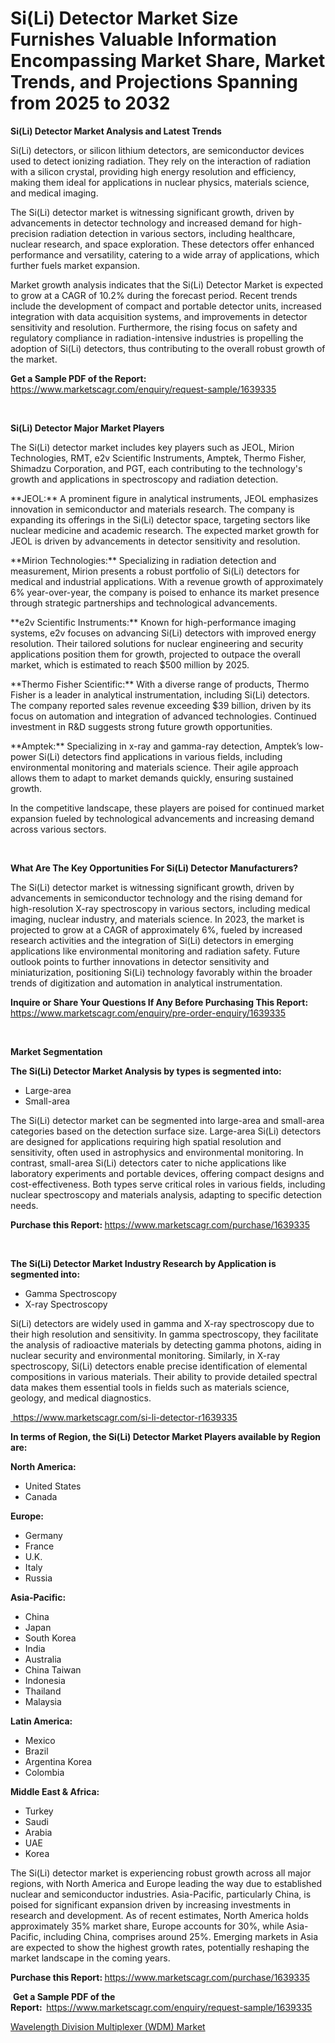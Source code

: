 <p><h1>Si(Li) Detector Market Size Furnishes Valuable Information Encompassing Market Share, Market Trends, and Projections Spanning from 2025 to 2032</h1></p><p><strong>Si(Li) Detector Market Analysis and Latest Trends</strong></p>
<p><p>Si(Li) detectors, or silicon lithium detectors, are semiconductor devices used to detect ionizing radiation. They rely on the interaction of radiation with a silicon crystal, providing high energy resolution and efficiency, making them ideal for applications in nuclear physics, materials science, and medical imaging. </p><p>The Si(Li) detector market is witnessing significant growth, driven by advancements in detector technology and increased demand for high-precision radiation detection in various sectors, including healthcare, nuclear research, and space exploration. These detectors offer enhanced performance and versatility, catering to a wide array of applications, which further fuels market expansion.</p><p>Market growth analysis indicates that the Si(Li) Detector Market is expected to grow at a CAGR of 10.2% during the forecast period. Recent trends include the development of compact and portable detector units, increased integration with data acquisition systems, and improvements in detector sensitivity and resolution. Furthermore, the rising focus on safety and regulatory compliance in radiation-intensive industries is propelling the adoption of Si(Li) detectors, thus contributing to the overall robust growth of the market.</p></p>
<p><strong>Get a Sample PDF of the Report:&nbsp;</strong> <a href="https://www.marketscagr.com/enquiry/request-sample/1639335?utm_campaign=3124&utm_medium=2&utm_source=Github&utm_content=ia&utm_term=06042025&utm_id=sili-detector">https://www.marketscagr.com/enquiry/request-sample/1639335</a></p>
<p>&nbsp;</p>
<p><strong>Si(Li) Detector Major Market Players</strong></p>
<p><p>The Si(Li) detector market includes key players such as JEOL, Mirion Technologies, RMT, e2v Scientific Instruments, Amptek, Thermo Fisher, Shimadzu Corporation, and PGT, each contributing to the technology's growth and applications in spectroscopy and radiation detection.</p><p>**JEOL:** A prominent figure in analytical instruments, JEOL emphasizes innovation in semiconductor and materials research. The company is expanding its offerings in the Si(Li) detector space, targeting sectors like nuclear medicine and academic research. The expected market growth for JEOL is driven by advancements in detector sensitivity and resolution.</p><p>**Mirion Technologies:** Specializing in radiation detection and measurement, Mirion presents a robust portfolio of Si(Li) detectors for medical and industrial applications. With a revenue growth of approximately 6% year-over-year, the company is poised to enhance its market presence through strategic partnerships and technological advancements.</p><p>**e2v Scientific Instruments:** Known for high-performance imaging systems, e2v focuses on advancing Si(Li) detectors with improved energy resolution. Their tailored solutions for nuclear engineering and security applications position them for growth, projected to outpace the overall market, which is estimated to reach $500 million by 2025.</p><p>**Thermo Fisher Scientific:** With a diverse range of products, Thermo Fisher is a leader in analytical instrumentation, including Si(Li) detectors. The company reported sales revenue exceeding $39 billion, driven by its focus on automation and integration of advanced technologies. Continued investment in R&D suggests strong future growth opportunities.</p><p>**Amptek:** Specializing in x-ray and gamma-ray detection, Amptek’s low-power Si(Li) detectors find applications in various fields, including environmental monitoring and materials science. Their agile approach allows them to adapt to market demands quickly, ensuring sustained growth.</p><p>In the competitive landscape, these players are poised for continued market expansion fueled by technological advancements and increasing demand across various sectors.</p></p>
<p>&nbsp;</p>
<p><strong>What Are The Key Opportunities For Si(Li) Detector Manufacturers?</strong></p>
<p><p>The Si(Li) detector market is witnessing significant growth, driven by advancements in semiconductor technology and the rising demand for high-resolution X-ray spectroscopy in various sectors, including medical imaging, nuclear industry, and materials science. In 2023, the market is projected to grow at a CAGR of approximately 6%, fueled by increased research activities and the integration of Si(Li) detectors in emerging applications like environmental monitoring and radiation safety. Future outlook points to further innovations in detector sensitivity and miniaturization, positioning Si(Li) technology favorably within the broader trends of digitization and automation in analytical instrumentation.</p></p>
<p><strong>Inquire or Share Your Questions If Any Before Purchasing This Report:</strong> <a href="https://www.marketscagr.com/enquiry/pre-order-enquiry/1639335?utm_campaign=3124&utm_medium=2&utm_source=Github&utm_content=ia&utm_term=06042025&utm_id=sili-detector">https://www.marketscagr.com/enquiry/pre-order-enquiry/1639335</a></p>
<p>&nbsp;</p>
<p><strong>Market Segmentation</strong></p>
<p><strong>The Si(Li) Detector Market Analysis by types is segmented into:</strong></p>
<p><ul><li>Large-area</li><li>Small-area</li></ul></p>
<p><p>The Si(Li) detector market can be segmented into large-area and small-area categories based on the detection surface size. Large-area Si(Li) detectors are designed for applications requiring high spatial resolution and sensitivity, often used in astrophysics and environmental monitoring. In contrast, small-area Si(Li) detectors cater to niche applications like laboratory experiments and portable devices, offering compact designs and cost-effectiveness. Both types serve critical roles in various fields, including nuclear spectroscopy and materials analysis, adapting to specific detection needs.</p></p>
<p><strong>Purchase this Report:&nbsp;</strong><a href="https://www.marketscagr.com/purchase/1639335?utm_campaign=3124&utm_medium=2&utm_source=Github&utm_content=ia&utm_term=06042025&utm_id=sili-detector">https://www.marketscagr.com/purchase/1639335</a></p>
<p>&nbsp;</p>
<p><strong>The Si(Li) Detector Market Industry Research by Application is segmented into:</strong></p>
<p><ul><li>Gamma Spectroscopy</li><li>X-ray Spectroscopy</li></ul></p>
<p><p>Si(Li) detectors are widely used in gamma and X-ray spectroscopy due to their high resolution and sensitivity. In gamma spectroscopy, they facilitate the analysis of radioactive materials by detecting gamma photons, aiding in nuclear security and environmental monitoring. Similarly, in X-ray spectroscopy, Si(Li) detectors enable precise identification of elemental compositions in various materials. Their ability to provide detailed spectral data makes them essential tools in fields such as materials science, geology, and medical diagnostics.</p></p>
<p><a href="https://www.marketscagr.com/si-li-detector-r1639335?utm_campaign=3124&utm_medium=2&utm_source=Github&utm_content=ia&utm_term=06042025&utm_id=sili-detector">&nbsp;https://www.marketscagr.com/si-li-detector-r1639335</a></p>
<p><strong>In terms of Region, the Si(Li) Detector Market Players available by Region are:</strong></p>
<p>
    <p> <strong> North America: </strong>
        <ul>
            <li>United States</li>
            <li>Canada</li>
        </ul>
        </p> 
    <p> <strong> Europe: </strong>
        <ul>
            <li>Germany</li>
            <li>France</li>
            <li>U.K.</li>
            <li>Italy</li>
            <li>Russia</li>
        </ul>
        </p> 
    <p> <strong> Asia-Pacific: </strong>
        <ul>
            <li>China</li>
            <li>Japan</li>
            <li>South Korea</li>
            <li>India</li>
            <li>Australia</li>
            <li>China Taiwan</li>
            <li>Indonesia</li>
            <li>Thailand</li>
            <li>Malaysia</li>
        </ul>
        </p> 
    <p> <strong> Latin America: </strong>
        <ul>
            <li>Mexico</li>
            <li>Brazil</li>
            <li>Argentina Korea</li>
            <li>Colombia</li>
        </ul>
        </p> 
    <p> <strong> Middle East & Africa: </strong>
        <ul>
            <li>Turkey</li>
            <li>Saudi</li>
            <li>Arabia</li>
            <li>UAE</li>
            <li>Korea</li>
        </ul>
    </p>
    </p>
<p><p>The Si(Li) detector market is experiencing robust growth across all major regions, with North America and Europe leading the way due to established nuclear and semiconductor industries. Asia-Pacific, particularly China, is poised for significant expansion driven by increasing investments in research and development. As of recent estimates, North America holds approximately 35% market share, Europe accounts for 30%, while Asia-Pacific, including China, comprises around 25%. Emerging markets in Asia are expected to show the highest growth rates, potentially reshaping the market landscape in the coming years.</p></p>
<p><strong>Purchase this Report: </strong><a href="https://www.marketscagr.com/purchase/1639335?utm_campaign=3124&utm_medium=2&utm_source=Github&utm_content=ia&utm_term=06042025&utm_id=sili-detector">https://www.marketscagr.com/purchase/1639335</a></p>
<p>&nbsp;<strong>Get a Sample PDF of the Report:&nbsp;&nbsp;</strong><a href="https://www.marketscagr.com/enquiry/request-sample/1639335?utm_campaign=3124&utm_medium=2&utm_source=Github&utm_content=ia&utm_term=06042025&utm_id=sili-detector">https://www.marketscagr.com/enquiry/request-sample/1639335</a></p>
<p><strong></strong></p>
<p><p><a href="https://github.com/hedbomkrahe/Market-Research-Report-List-1/blob/main/wavelength-division-multiplexer-wdm-market.md?utm_campaign=3124&utm_medium=2&utm_source=Github&utm_content=ia&utm_term=06042025&utm_id=sili-detector">Wavelength Division Multiplexer (WDM) Market</a></p></p>